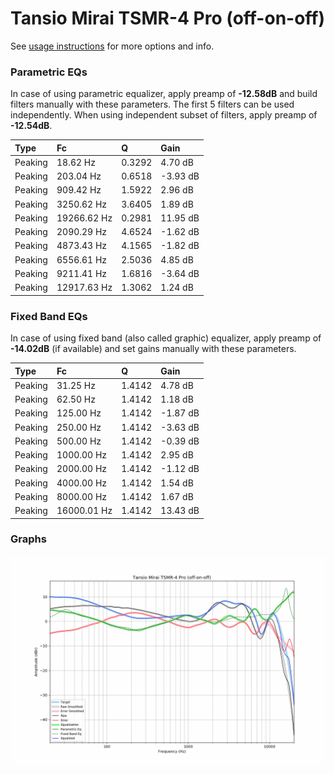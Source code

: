 # Tansio Mirai TSMR-4 Pro (off-on-off)
See [usage instructions](https://github.com/jaakkopasanen/AutoEq#usage) for more options and info.

### Parametric EQs
In case of using parametric equalizer, apply preamp of **-12.58dB** and build filters manually
with these parameters. The first 5 filters can be used independently.
When using independent subset of filters, apply preamp of **-12.54dB**.

| Type    | Fc          |      Q | Gain     |
|:--------|:------------|:-------|:---------|
| Peaking | 18.62 Hz    | 0.3292 | 4.70 dB  |
| Peaking | 203.04 Hz   | 0.6518 | -3.93 dB |
| Peaking | 909.42 Hz   | 1.5922 | 2.96 dB  |
| Peaking | 3250.62 Hz  | 3.6405 | 1.89 dB  |
| Peaking | 19266.62 Hz | 0.2981 | 11.95 dB |
| Peaking | 2090.29 Hz  | 4.6524 | -1.62 dB |
| Peaking | 4873.43 Hz  | 4.1565 | -1.82 dB |
| Peaking | 6556.61 Hz  | 2.5036 | 4.85 dB  |
| Peaking | 9211.41 Hz  | 1.6816 | -3.64 dB |
| Peaking | 12917.63 Hz | 1.3062 | 1.24 dB  |

### Fixed Band EQs
In case of using fixed band (also called graphic) equalizer, apply preamp of **-14.02dB**
(if available) and set gains manually with these parameters.

| Type    | Fc          |      Q | Gain     |
|:--------|:------------|:-------|:---------|
| Peaking | 31.25 Hz    | 1.4142 | 4.78 dB  |
| Peaking | 62.50 Hz    | 1.4142 | 1.18 dB  |
| Peaking | 125.00 Hz   | 1.4142 | -1.87 dB |
| Peaking | 250.00 Hz   | 1.4142 | -3.63 dB |
| Peaking | 500.00 Hz   | 1.4142 | -0.39 dB |
| Peaking | 1000.00 Hz  | 1.4142 | 2.95 dB  |
| Peaking | 2000.00 Hz  | 1.4142 | -1.12 dB |
| Peaking | 4000.00 Hz  | 1.4142 | 1.54 dB  |
| Peaking | 8000.00 Hz  | 1.4142 | 1.67 dB  |
| Peaking | 16000.01 Hz | 1.4142 | 13.43 dB |

### Graphs
![](./Tansio%20Mirai%20TSMR-4%20Pro%20(off-on-off).png)